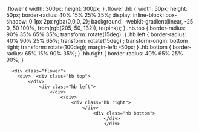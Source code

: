 .flower {
    width: 300px;
        height: 300px;
        }
        .flower .hb {
            width: 50px;
                height: 50px;
                    border-radius: 40% 15% 25% 35%;
                        display: inline-block;
                            box-shadow: 0 1px 2px rgba(0,0,0,.2);
                                 background: -webkit-gradient(linear, -25 0, 50
                                 100%, from(rgb(205, 50, 132)), to(pink));
                                 }
                                 .hb.top {
                                         border-radius: 90% 35% 65% 35%;
                                                 transform: rotate(15deg);
                                                 }
                                                 .hb.left {
                                                         border-radius: 40% 90%
                                                         25% 65%;
                                                                  transform:
                                                                  rotate(15deg)
                                                                  ;
                                                                            transform-origin:
                                                                            bottom
                                                                            right;
                                                                                      transform:
                                                                                      rotate(100deg);
                                                                                                margin-left:
                                                                                                -50px;
                                                                                                }
                                                                                                .hb.bottom
                                                                                                {
                                                                                                        border-radius:
                                                                                                        65%
                                                                                                        15%
                                                                                                        90%
                                                                                                        35%;
                                                                                                        }
                                                                                                        .hb.right
                                                                                                        {
                                                                                                                border-radius:
                                                                                                                40%
                                                                                                                65%
                                                                                                                25%
                                                                                                                90%;
                                                                                                                }
  <script
  src="https://facebook.github.io/react/js/jsfiddle-integration.js"></script>

  <div id="container">
      <!-- This element's contents will be replaced with your component. -->
      </div>

      <div class="flower">
        <div>  <div class="hb top">
            </div>
                <div class="hb left">
                    </div>
                        </div>
                            <div class="hb right">
                                </div>
                                    <div class="hb bottom">
                                        </div>
                                        </div>
